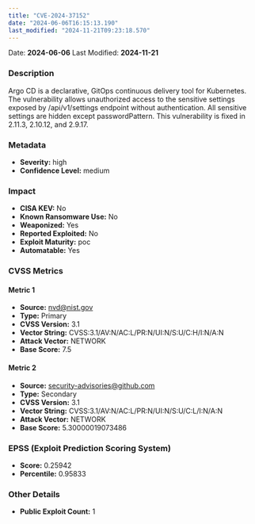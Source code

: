 ```yaml
---
title: "CVE-2024-37152"
date: "2024-06-06T16:15:13.190"
last_modified: "2024-11-21T09:23:18.570"
---
```


Date: **2024-06-06** Last Modified: **2024-11-21**

### Description  
Argo CD is a declarative, GitOps continuous delivery tool for Kubernetes. The vulnerability allows unauthorized access to the sensitive settings exposed by  /api/v1/settings endpoint without authentication. All sensitive settings are hidden except passwordPattern. This vulnerability is fixed in 2.11.3, 2.10.12, and 2.9.17.

### Metadata  
- **Severity:** high
- **Confidence Level:** medium

### Impact  
- **CISA KEV:** No
- **Known Ransomware Use:** No
- **Weaponized:** Yes
- **Reported Exploited:** No
- **Exploit Maturity:** poc
- **Automatable:** Yes

### CVSS Metrics  

#### Metric 1
- **Source:** nvd@nist.gov
- **Type:** Primary
- **CVSS Version:** 3.1
- **Vector String:** CVSS:3.1/AV:N/AC:L/PR:N/UI:N/S:U/C:H/I:N/A:N
- **Attack Vector:** NETWORK
- **Base Score:** 7.5

#### Metric 2
- **Source:** security-advisories@github.com
- **Type:** Secondary
- **CVSS Version:** 3.1
- **Vector String:** CVSS:3.1/AV:N/AC:L/PR:N/UI:N/S:U/C:L/I:N/A:N
- **Attack Vector:** NETWORK
- **Base Score:** 5.30000019073486


### EPSS (Exploit Prediction Scoring System)  
- **Score:** 0.25942
- **Percentile:** 0.95833

### Other Details  
- **Public Exploit Count:** 1

